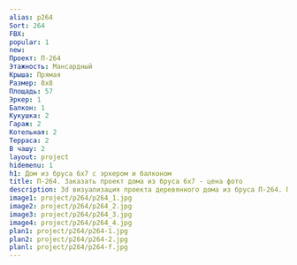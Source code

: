 ```yaml
---
alias: p264
Sort: 264
FBX: 
popular: 1
new: 
Проект: П-264
Этажность: Мансардный
Крыша: Прямая
Размер: 8х8
Площадь: 57
Эркер: 1
Балкон: 1
Кукушка: 2
Гараж: 2
Котельная: 2
Терраса: 2
В чашу: 2
layout: project
hidemenu: 1
h1: Дом из бруса 6х7 с эркером и балконом
title: П-264. Заказать проект дома из бруса 6х7 - цена фото
description: 3d визуализация проекта деревянного дома из бруса П-264. Площадь 57 м2, размер 6х7. Вы можете внести любые изменения в проект.
image1: project/p264/p264_1.jpg
image2: project/p264/p264_2.jpg
image3: project/p264/p264_3.jpg
image4: project/p264/p264_4.jpg
plan1: project/p264/p264-1.jpg
plan2: project/p264/p264-2.jpg
planl: project/p264/p264-f.jpg
---
```

